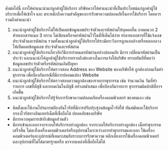 ดังต่อไปนี้
การให้คำแนะนำแก่ลูกค้าผู้ใช้บริการ
บริษัทควรให้คำแนะนำที่เป็นประโยชน์แก่ลูกค้าผู้ใช้บริการเพื่อให้เข้าใจ และ
ตระหนักถึงความสําคัญของการรักษาความปลอดภัยในการใช้บริการ โดยควรรวมถึงคําแนะนํา
1) แนะนำลูกค้าผู้ใช้บริการไม่ให้เปิดเผยข้อมูลเลขประจำตัวและรหัสผ่านให้บุคคลอื่น
ภาคผนวก 2 ท้ายเอกสารแนบ 3
ทราบ ไม่เขียนหรือจดรหัสผ่านไว้ในที่ที่เห็นได้ง่าย ทำลายเอกสารที่ใช้แจ้งเลขประจำตัวและรหัสผ่าน
รวมทั้งแนะนำลูกค้าผู้ใช้บริการให้ระมัดระวังการถูกแอบอ้างหรือหลอกลวงให้เปิดเผยข้อมูลเลข
ประจำตัวและรหัสผ่าน
2) แนะนำลูกค้าผู้ใช้บริการเกี่ยวกับวิธีการกำหนดรหัสผ่านอย่างปลอดภัย มีการ
เปลี่ยนรหัสผ่านเป็นประจำ และแนะนำให้ลูกค้าผู้ใช้บริการทราบถึงช่องทางในการแจ้งให้บริษัท
ทราบทันทีที่พบว่าข้อมูลเลขประจำตัวหรือรหัสผ่านเกิดปัญหา
3) แนะนำลูกค้าผู้ใช้บริการให้ตรวจสอบ Address ของ Website ของบริษัทให้
ถูกต้องก่อนเริ่มทำธุรกรรม เพื่อป้องกันกรณีที่มีการปลอมแปลง Website
4) แนะนําลูกค้าผู้ใช้บริการให้ตรวจสอบความถูกต้องของรายการธุรกรรม เช่น
จำนวนเงิน วันที่ทำรายการ เลขที่บัญชี และยอดเงินในบัญชี อย่างสม่ำเสมอ เพื่อป้องกันรายการ
ธุรกรรมผิดปกติที่อาจเกิดขึ้น
5) แนะนําลูกค้าผู้ใช้บริการให้รู้จักการรักษาความปลอดภัยเครื่องคอมพิวเตอร์
ของตนเอง เช่น
- ติดตั้งและใช้งานโปรแกรมป้องกันไวรัสที่มีการปรับปรุงฐานข้อมูลไวรัสให้
ทันสมัยและใช้บริการกรองไวรัสทางอินเทอร์เน็ตที่เชื่อถือได้
ปลอดภัยของบริษัท
- มีการควบคุมการเข้าถึงข้อมูลส่วนตัว
- มีการเข้าและออกจากระบบให้บริการอย่างถูกต้อง
จากระบบให้บริการอย่างถูกต้อง เมื่อทำธุรกรรมเสร็จสิ้น
ไม่ละทิ้งเครื่องคอมพิวเตอร์หรืออุปกรณ์ในระหว่างการทำธุรกรรมและออก
ใช้เครื่องคอมพิวเตอร์และอุปกรณ์ที่เหมาะสมกับระบบการรักษาความ
หลีกเลี่ยงการใช้เครื่องคอมพิวเตอร์และอุปกรณ์ที่ไม่ได้มาตรฐานหรือ
มาจากแหล่งที่เชื่อถือไม่ได้
